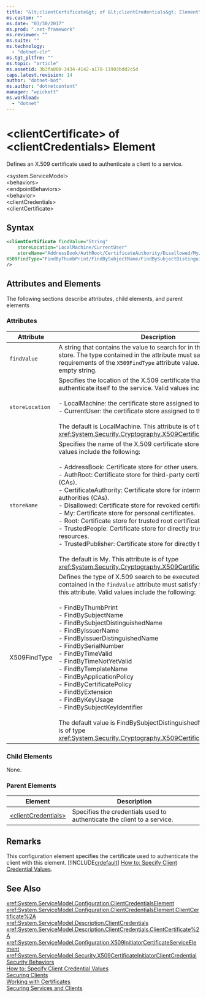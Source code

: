 ```yaml
---
title: "&lt;clientCertificate&gt; of &lt;clientCredentials&gt; Element"
ms.custom: ""
ms.date: "03/30/2017"
ms.prod: ".net-framework"
ms.reviewer: ""
ms.suite: ""
ms.technology: 
  - "dotnet-clr"
ms.tgt_pltfrm: ""
ms.topic: "article"
ms.assetid: 3b3fa000-3434-4142-a178-11903bdd2c5d
caps.latest.revision: 14
author: "dotnet-bot"
ms.author: "dotnetcontent"
manager: "wpickett"
ms.workload: 
  - "dotnet"
---
```

# &lt;clientCertificate&gt; of &lt;clientCredentials&gt; Element
Defines an X.509 certificate used to authenticate a client to a service.  
  
 \<system.ServiceModel>  
\<behaviors>  
\<endpointBehaviors>  
\<behavior>  
\<clientCredentials>  
\<clientCertificate>  
  
## Syntax  
  
```xml  
<clientCertificate findValue="String"   
    storeLocation="LocalMachine/CurrentUser"  
    storeName="AddressBook/AuthRoot/CertificateAuthority/Disallowed/My/Root/TrustedPeople/TrustedPublisher"  
X509FindType="FindByThumbPrint/FindBySubjectName/FindBySubjectDistinguishedName/FindByIssuerName/FindByIssuerDistinguishedName/FindBySerialNumber/FindByTimeValid/FindByTimeNotYetValid/FindByTemplateName/FindByApplicationPolicy/FindByCertificatePolicy/FindByExtension/FindByKeyUsage/FindBySubjectKeyIdentifier"  
/>  
```  
  
## Attributes and Elements  
 The following sections describe attributes, child elements, and parent elements  
  
### Attributes  
  
|Attribute|Description|  
|---------------|-----------------|  
|`findValue`|A string that contains the value to search for in the X.509 certificate store. The type contained in the attribute must satisfy the requirements of the `X509FindType` attribute value. The default is an empty string.|  
|`storeLocation`|Specifies the location of the X.509 certificate that the client uses to authenticate itself to the service. Valid values include the following:<br /><br /> -   LocalMachine: the certificate store assigned to the local machine.<br />-   CurrentUser: the certificate store assigned to the current user.<br /><br /> The default is LocalMachine. This attribute is of type <xref:System.Security.Cryptography.X509Certificates.StoreLocation>.|  
|`storeName`|Specifies the name of the X.509 certificate store to search. Valid values include the following:<br /><br /> -   AddressBook: Certificate store for other users.<br />-   AuthRoot: Certificate store for third-party certificate authorities (CAs).<br />-   CertificateAuthority: Certificate store for intermediate certificate authorities (CAs).<br />-   Disallowed: Certificate store for revoked certificates.<br />-   My: Certificate store for personal certificates.<br />-   Root: Certificate store for trusted root certificate authorities (CAs).<br />-   TrustedPeople: Certificate store for directly trusted people and resources.<br />-   TrustedPublisher: Certificate store for directly trusted publishers.<br /><br /> The default is My. This attribute is of type <xref:System.Security.Cryptography.X509Certificates.StoreName>.|  
|X509FindType|Defines the type of X.509 search to be executed. The type contained in the `findValue` attribute must satisfy the requirements of this attribute. Valid values include the following:<br /><br /> -   FindByThumbPrint<br />-   FindBySubjectName<br />-   FindBySubjectDistinguishedName<br />-   FindByIssuerName<br />-   FindByIssuerDistinguishedName<br />-   FindBySerialNumber<br />-   FindByTimeValid<br />-   FindByTimeNotYetValid<br />-   FindByTemplateName<br />-   FindByApplicationPolicy<br />-   FindByCertificatePolicy<br />-   FindByExtension<br />-   FindByKeyUsage<br />-   FindBySubjectKeyIdentifier<br /><br /> The default value is FindBySubjectDistinguishedName. This attribute is of type <xref:System.Security.Cryptography.X509Certificates.X509FindType>.|  
  
### Child Elements  
 None.  
  
### Parent Elements  
  
|Element|Description|  
|-------------|-----------------|  
|[\<clientCredentials>](../../../../../docs/framework/configure-apps/file-schema/wcf/clientcredentials.md)|Specifies the credentials used to authenticate the client to a service.|  
  
## Remarks  
 This configuration element specifies the certificate used to authenticate the client with this element. [!INCLUDE[crdefault](../../../../../includes/crdefault-md.md)] [How to: Specify Client Credential Values](../../../../../docs/framework/wcf/how-to-specify-client-credential-values.md).  
  
## See Also  
 <xref:System.ServiceModel.Configuration.ClientCredentialsElement>  
 <xref:System.ServiceModel.Configuration.ClientCredentialsElement.ClientCertificate%2A>  
 <xref:System.ServiceModel.Description.ClientCredentials>  
 <xref:System.ServiceModel.Description.ClientCredentials.ClientCertificate%2A>  
 <xref:System.ServiceModel.Configuration.X509InitiatorCertificateServiceElement>  
 <xref:System.ServiceModel.Security.X509CertificateInitiatorClientCredential>  
 [Security Behaviors](../../../../../docs/framework/wcf/feature-details/security-behaviors-in-wcf.md)  
 [How to: Specify Client Credential Values](../../../../../docs/framework/wcf/how-to-specify-client-credential-values.md)  
 [Securing Clients](../../../../../docs/framework/wcf/securing-clients.md)  
 [Working with Certificates](../../../../../docs/framework/wcf/feature-details/working-with-certificates.md)  
 [Securing Services and Clients](../../../../../docs/framework/wcf/feature-details/securing-services-and-clients.md)
